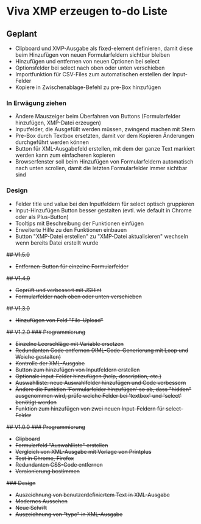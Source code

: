 # Viva XMP erzeugen to-do Liste

## Geplant
* Clipboard und XMP-Ausgabe als fixed-element definieren, damit diese beim Hinzufügen von neuen Formularfeldern sichtbar bleiben
* Hinzufügen und entfernen von neuen Optionen bei select
* Optionsfelder bei select nach oben oder unten verschieben
* Importfunktion für CSV-Files zum automatischen erstellen der Input-Felder
* Kopiere in Zwischenablage-Befehl zu pre-Box hinzufügen


### In Erwägung ziehen
* Ändere Mauszeiger beim Überfahren von Buttons (Formularfelder hinzufügen, XMP-Datei erzeugen)
* Inputfelder, die Ausgefüllt werden müssen, zwingend machen mit Stern
* Pre-Box durch Textbox ersetzten, damit vor dem Kopieren Änderungen durchgeführt werden können
* Button für XML-Ausgabefeld erstellen, mit dem der ganze Text markiert werden kann zum einfacheren kopieren
* Browserfenster soll beim Hinzufügen von Formularfeldern automatisch nach unten scrollen, damit die letzten Formularfelder immer sichtbar sind

### Design
* Felder title und value bei den Inputfeldern für select optisch gruppieren
* Input-Hinzufügen Button besser gestalten (evtl. wie default in Chrome oder als Plus-Button)
* Tooltips mit Beschreibung der Funktionen einfügen
* Erweiterte Hilfe zu den Funktionen einbauen
* Button "XMP-Datei erstellen" zu "XMP-Datei aktualisieren" wechseln wenn bereits Datei erstellt wurde

<del>## V1.5.0
* <del>Entfernen-Button für einzelne Formularfelder

<del>## V1.4.0
* <del>Geprüft und verbessert mit JSHint
* <del>Formularfelder nach oben oder unten verschieben

<del>## V1.3.0
* <del>Hinzufügen von Feld "File-Upload"

<del>## V1.2.0
<del>### Programmierung
* <del>Einzelne Leerschläge mit Variable ersetzen
* <del>Redundanten Code entfernen (XML-Code-Generierung mit Loop und Weiche gestalten)
* <del>Kontrolle der XML-Ausgabe
* <del>Button zum hinzufügen von Inputfeldern erstellen
* <del>Optionale input-Felder hinzufügen (help, description, etc.)
* <del>Auswahlliste: neue Auswahlfelder hinzufügen und Code verbessern
* <del>Ändere die Funktion 'Formularfelder hinzufügen' so ab, dass "hidden" ausgenommen wird, prüfe welche Felder bei  'textbox' und 'select' benötigt werden
* <del>Funktion zum hinzufügen von zwei neuen Input-Feldern für select-Felder

<del>## V1.0.0
<del>### Programmierung
* <del>Clipboard
* <del>Formularfeld "Auswahlliste" erstellen
* <del>Vergleich von XML-Ausgabe mit Vorlage von Printplus
* <del>Test in Chrome, Firefox
* <del>Redundanten CSS-Code entfernen
* <del> Versionierung bestimmen

<del>### Design
* <del> Auszeichnung von benutzerdefiniertem Text in XML-Ausgabe
* <del>Modernes Aussehen
* <del>Neue Schrift
* <del>Auszeichnung von "type" in XML-Ausgabe

